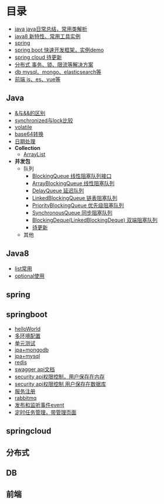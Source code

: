 # 目录
- [java java日常总结，常用类解析](#Java)
- [java8 新特性、常用工具实例](#Java8)
- [spring](#spring)
- [spring boot 快速开发框架，实例demo](#springboot)
- [spring cloud 待更新](#springcloud)
- [分布式 事务、锁、限流等解决方案](#分布式)
- [db mysql、mongo、elasticsearch等](#DB)
- [前端 js、es、vue等](#前端)
## Java
- [&与&&的区别](https://github.com/yangzhenlong/yangzhenlong.github.io/blob/master/md/java/java_and.md)
- [synchronized与lock比较](https://github.com/yangzhenlong/yangzhenlong.github.io/blob/master/md/java/java_lock.md)
- [volatile](https://github.com/yangzhenlong/yangzhenlong.github.io/blob/master/md/java/java_volatile.md)
- [base64转换](https://github.com/yangzhenlong/yangzhenlong.github.io/blob/master/md/java/base64.md)
- [日期处理](https://github.com/yangzhenlong/yangzhenlong.github.io/blob/master/md/java/date.md)
- **Collection**
    - [ArrayList](https://github.com/yangzhenlong/yangzhenlong.github.io/blob/master/md/java/java_arrayList.md)
- **并发包**
    - 队列
        - [BlockingQueue 线性阻塞队列接口](https://github.com/yangzhenlong/concurrent-demo/blob/master/1.BlockingQueue.md)
        - [ArrayBlockingQueue 线性阻塞队列](https://github.com/yangzhenlong/concurrent-demo/blob/master/1.1.ArrayBlockingQueue.md)
        - [DelayQueue 延迟队列](https://github.com/yangzhenlong/concurrent-demo/blob/master/1.2.DelayQueue.md)
        - [LinkedBlockingQueue 链表阻塞队列](https://github.com/yangzhenlong/concurrent-demo/blob/master/1.3.LinkedBlockingQueue.md)
        - [PriorityBlockingQueue 优先级阻塞队列](https://github.com/yangzhenlong/concurrent-demo/blob/master/1.4.PriorityBlockingQueue.md)
        - [SynchronousQueue 同步阻塞队列](https://github.com/yangzhenlong/concurrent-demo/blob/master/1.5.SynchronousQueue.md)
        - [BlockingDeque(LinkedBlockingDeque) 双端阻塞队列](https://github.com/yangzhenlong/concurrent-demo/blob/master/1.6.LinkedBlockingDeque.md)
        - [待更新](#java)
    - 其他
## Java8
- [list常用](https://github.com/yangzhenlong/yangzhenlong.github.io/blob/master/md/java8/java8_list.md)
- [optional使用](https://github.com/yangzhenlong/yangzhenlong.github.io/blob/master/md/java8/java8_optional.md)
## spring
## springboot
- [helloWorld](https://github.com/yangzhenlong/mySpringBootDemo/tree/master/springboot01-HelloWorld)
- [多环境配置](https://github.com/yangzhenlong/mySpringBootDemo/tree/master/springboot02-PropertiesFile)
- [单元测试](https://github.com/yangzhenlong/mySpringBootDemo/tree/master/springboot03-unittest)
- [jpa+mongodb](https://github.com/yangzhenlong/mySpringBootDemo/tree/master/springboot04-mongodb)
- [jpa+mysql](https://github.com/yangzhenlong/mySpringBootDemo/tree/master/springboot08-jpa-mysql)
- [redis](https://github.com/yangzhenlong/mySpringBootDemo/tree/master/springboo05-redis)
- [swagger api文档](https://github.com/yangzhenlong/mySpringBootDemo/tree/master/springboot06-swagger2)
- [security api权限控制，用户保存在内存](https://github.com/yangzhenlong/mySpringBootDemo/tree/master/springboot07-security)
- [security api权限控制 用户保存在数据库](https://github.com/yangzhenlong/mySpringBootDemo/tree/master/springboot11-auth)
- [服务注册](https://github.com/yangzhenlong/mySpringBootDemo/tree/master/springboot10-server-register)
- [rabbitmq](https://github.com/yangzhenlong/mySpringBootDemo/tree/master/springboot13-rabbitmq)
- [发布和监听事件event](https://github.com/yangzhenlong/mySpringBootDemo/tree/master/springboot14-event)
- [定时任务管理，带管理页面](https://github.com/yangzhenlong/mySpringBootDemo/tree/master/springboot15-quartz)
## springcloud
## 分布式
## DB
## 前端